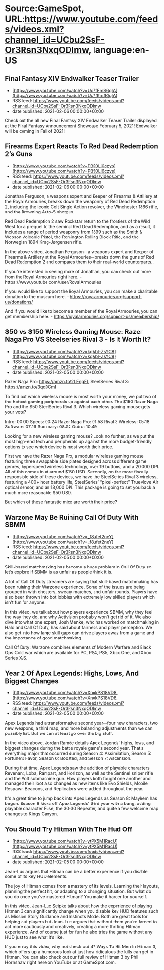 # Source:GameSpot, URL:https://www.youtube.com/feeds/videos.xml?channel_id=UCbu2SsF-Or3Rsn3NxqODImw, language:en-US

## Final Fantasy XIV Endwalker Teaser Trailer
 - [https://www.youtube.com/watch?v=Uc7fEmS6gIA](https://www.youtube.com/watch?v=Uc7fEmS6gIA)
 - RSS feed: https://www.youtube.com/feeds/videos.xml?channel_id=UCbu2SsF-Or3Rsn3NxqODImw
 - date published: 2021-02-06 00:00:00+00:00

Check out the all new Final Fantasy XIV Endwalker Teaser Trailer displayed at the Final Fantasy Announcement Showcase February 5, 2021! Endwalker will be coming in Fall of 2021!

## Firearms Expert Reacts To Red Dead Redemption 2’s Guns
 - [https://www.youtube.com/watch?v=PB50Li6czys](https://www.youtube.com/watch?v=PB50Li6czys)
 - RSS feed: https://www.youtube.com/feeds/videos.xml?channel_id=UCbu2SsF-Or3Rsn3NxqODImw
 - date published: 2021-02-06 00:00:00+00:00

Jonathan Ferguson, a weapons expert and Keeper of Firearms & Artillery at the Royal Armouries, breaks down the weaponry of Red Dead Redemption 2, including the iconic Colt Single Action revolver, the Winchester 1866 rifle, and the Browning Auto-5 shotgun.

Red Dead Redemption 2 saw Rockstar return to the frontiers of the Wild West for a prequel to the seminal Red Dead Redemption, and as a result, it includes a range of period weaponry from 1899 such as the Smith & Wesson Volcanic Pistol, the Remington Rolling Block Rifle, and the Norwegian 1894 Krag-Jørgensen rifle.

In the above video, Jonathan Ferguson--a weapons expert and Keeper of Firearms & Artillery at the Royal Armouries--breaks down the guns of Red Dead Redemption 2 and compares them to their real-world counterparts..

If you're interested in seeing more of Jonathan, you can check out more from the Royal Armouries right here. - https://www.youtube.com/user/RoyalArmouries 

If you would like to support the Royal Armouries, you can make a charitable donation to the museum here. - https://royalarmouries.org/support-us/donations/

And if you would like to become a member of the Royal Armouries, you can get membership here. - https://royalarmouries.org/support-us/membership/

## $50 vs $150 Wireless Gaming Mouse: Razer Naga Pro VS Steelseries Rival 3 - Is It Worth It?
 - [https://www.youtube.com/watch?v=kgAbl-ZsYC8](https://www.youtube.com/watch?v=kgAbl-ZsYC8)
 - RSS feed: https://www.youtube.com/feeds/videos.xml?channel_id=UCbu2SsF-Or3Rsn3NxqODImw
 - date published: 2021-02-05 00:00:00+00:00

Razer Naga Pro: https://amzn.to/2LEngFL
SteelSeries Rival 3: https://amzn.to/3qd0CmI

To find out which wireless mouse is most worth your money, we put two of the hottest gaming peripherals up against each other. The $150 Razer Naga Pro and the $50 SteelSeries Rival 3.
Which wireless gaming mouse gets your vote?

Intro: 00:00
Specs: 00:24
Razer Naga Pro: 01:58
Rival 3 Wireless: 05:18
Software: 07:16
Summary: 08:52
Outro: 10:49

Looking for a new wireless gaming mouse? Look no further, as we put the most high-end tech and peripherals up against the more budget-friendly options to see which device is most worth their price.

First we have the Razer Naga Pro, a modular wireless gaming mouse featuring three swappable side plates designed across different game genres, hyperspeed wireless technology, over 19 buttons, and a 20,000 DPI. All of this comes in at around $150 USD.
Secondly, on the more fiscally responsible side of these devices, we have the SteelSeries Rival 3 wireless, featuring a 400+ hour battery life, SteelSeries’ “pixel-perfect” TrueMove Air optical sensor, and an 18,000 DPI. This package is going to set you back a much more reasonable $50 USD.

But which of these fantastic mice are worth their price?

## Warzone May Be Ruining Call Of Duty With SBMM
 - [https://www.youtube.com/watch?v=_f8ufet2neY](https://www.youtube.com/watch?v=_f8ufet2neY)
 - RSS feed: https://www.youtube.com/feeds/videos.xml?channel_id=UCbu2SsF-Or3Rsn3NxqODImw
 - date published: 2021-02-05 00:00:00+00:00

Skill-based matchmaking has become a huge problem in Call Of Duty so let’s explore if SBMM is as unfair as people think it is. 

A lot of Call Of Duty streamers are saying that skill-based matchmaking has been ruining their Warzone experience. Some of the issues are being grouped in with cheaters, sweaty matches, and unfair rounds. Players have also been thrown into bot lobbies with extremely low skilled players which isn’t fun for anyone. 

In this video, we talk about how players experience SBMM, why they feel the way they do, and why Activision probably won’t get rid of it. We also dive into what one expert, Josh Menke, who has worked on matchmaking in Halo and Call Of Duty, has said about fairness and player perception. We also get into how large skill gaps can drive players away from a game and the importance of good matchmaking. 

Call Of Duty: Warzone combines elements of Modern Warfare and Black Ops Cold war which are available for PC, PS4, PS5, Xbox One, and Xbox Series X/S.

## Year 2 Of Apex Legends: Highs, Lows, And Biggest Changes
 - [https://www.youtube.com/watch?v=XnokPS18VD8](https://www.youtube.com/watch?v=XnokPS18VD8)
 - RSS feed: https://www.youtube.com/feeds/videos.xml?channel_id=UCbu2SsF-Or3Rsn3NxqODImw
 - date published: 2021-02-05 00:00:00+00:00

Apex Legends had a transformative second year--four new characters, two new weapons, a third map, and more balancing adjustments than we can possibly list. But we can at least go over the big stuff.

In the video above, Jordan Ramée details Apex Legends' highs, lows, and biggest changes during the battle royale game's second year. That's everything major that occurred during Season 4: Assimilation, Season 5: Fortune's Favor, Season 6: Boosted, and Season 7: Ascension. 

During that time, Apex Legends saw the addition of playable characters Revenant, Loba, Rampart, and Horizon, as well as the Sentinel sniper rifle and the Volt submachine gun. How players both fought one another and managed their loot also changed as new items like Evo Shields, Mobile Respawn Beacons, and Replicators were added throughout the year.

It's a great time to jump back into Apex Legends as Season 8: Mayhem has begun. Season 8 kicks off Apex Legends' third year with a bang, adding playable character Fuse, the 30-30 Repeater, and quite a few welcome map changes to Kings Canyon.

## You Should Try Hitman With The Hud Off
 - [https://www.youtube.com/watch?v=ytPX5M1RacU](https://www.youtube.com/watch?v=ytPX5M1RacU)
 - RSS feed: https://www.youtube.com/feeds/videos.xml?channel_id=UCbu2SsF-Or3Rsn3NxqODImw
 - date published: 2021-02-05 00:00:00+00:00

Jean-Luc argues that Hitman can be a better experience if you disable some of its key HUD elements.

The joy of Hitman comes from a mastery of its levels. Learning their layouts, planning the perfect hit, or adapting to a changing situation. But what do you do once you’ve mastered Hitman? You make it harder for yourself.

In this video, Jean-Luc Seipke talks about how the experience of playing Hitman 3 can significantly change when you disable key HUD features such as Mission Story Guidance and Instincts Mode. Both are great tools for helping out players but Jean-Luc argues that without them you’re forced to act more cautiously and creatively, creating a more thrilling Hitman experience. And of course just for fun he also tries the game without any HUD just to see what it’s like.

If you enjoy this video, why not check out 47 Ways To Hit Men In Hitman 3, which offers up a humorous look at just how ridiculous the kills can get in Hitman. You can also check out our full review of Hitman 3 by Phil Hornshaw right here on YouTube or at GameSpot.com.

